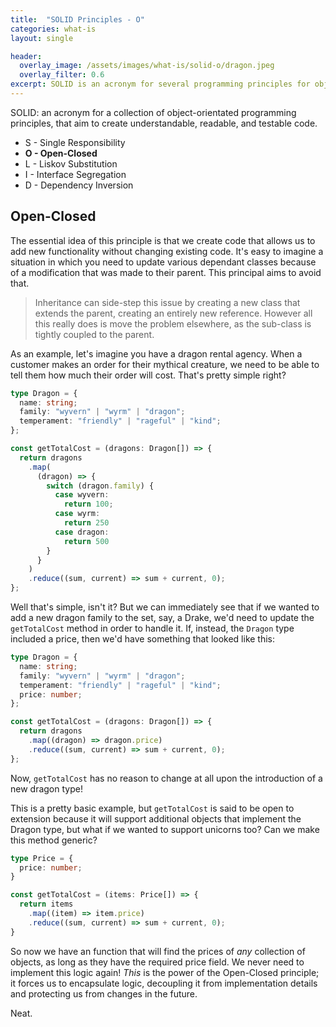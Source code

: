 ```yaml
---
title:  "SOLID Principles - O"
categories: what-is
layout: single

header:
  overlay_image: /assets/images/what-is/solid-o/dragon.jpeg
  overlay_filter: 0.6
excerpt: SOLID is an acronym for several programming principles for object-orientated programming that aim to create understandable, readable, and testable code. O is the Open-Closed principle; it explains than an object should be open for extension, but closed for modification.
---
```


SOLID: an acronym for a collection of object-orientated programming principles, that aim to create understandable, readable, and testable code.

* S - Single Responsibility
* **O - Open-Closed**
* L - Liskov Substitution
* I - Interface Segregation
* D - Dependency Inversion


## Open-Closed

The essential idea of this principle is that we create code that allows us to add new functionality without changing existing code. It's easy to imagine a situation in which you need to update various dependant classes because of a modification that was made to their parent. This principal aims to avoid that.

> Inheritance can side-step this issue by creating a new class that extends the parent, creating an entirely new reference. However all this really does is move the problem elsewhere, as the sub-class is tightly coupled to the parent.

As an example, let's imagine you have a dragon rental agency. When a customer makes an order for their mythical creature, we need to be able to tell them how much their order will cost. That's pretty simple right?

```typescript
type Dragon = {
  name: string;
  family: "wyvern" | "wyrm" | "dragon";
  temperament: "friendly" | "rageful" | "kind";
};

const getTotalCost = (dragons: Dragon[]) => {
  return dragons
    .map(
      (dragon) => {
        switch (dragon.family) {
          case wyvern:
            return 100;
          case wyrm:
            return 250
          case dragon:
            return 500
        }
      }
    )
    .reduce((sum, current) => sum + current, 0);
};
```

Well that's simple, isn't it? But we can immediately see that if we wanted to add a new dragon family to the set, say, a Drake, we'd need to update the `getTotalCost` method in order to handle it. If, instead, the `Dragon` type included a price, then we'd have something that looked like this:

```typescript
type Dragon = {
  name: string;
  family: "wyvern" | "wyrm" | "dragon";
  temperament: "friendly" | "rageful" | "kind";
  price: number;
};

const getTotalCost = (dragons: Dragon[]) => {
  return dragons
    .map((dragon) => dragon.price)
    .reduce((sum, current) => sum + current, 0);
};
```

Now, `getTotalCost` has no reason to change at all upon the introduction of a new dragon type!

This is a pretty basic example, but `getTotalCost` is said to be open to extension because it will support additional objects that implement the Dragon type, but what if we wanted to support unicorns too? Can we make this method generic?

```typescript
type Price = {
  price: number;
}

const getTotalCost = (items: Price[]) => {
  return items
    .map((item) => item.price)
    .reduce((sum, current) => sum + current, 0);
}
```

So now we have an function that will find the prices of _any_ collection of objects, as long as they have the required price field. We never need to implement this logic again! _This_ is the power of the Open-Closed principle; it forces us to encapsulate logic, decoupling it from implementation details and protecting us from changes in the future.

Neat.
